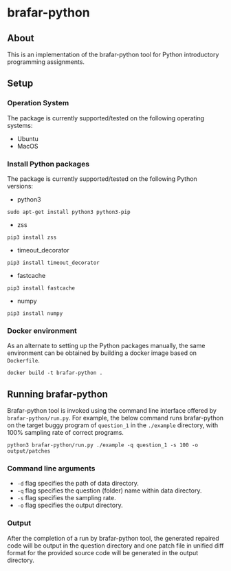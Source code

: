 # brafar-python

## About

This is an implementation of the brafar-python tool for Python introductory programming assignments.

## Setup

### Operation System

The package is currently supported/tested on the following operating systems:
* Ubuntu
* MacOS

### Install Python packages
The package is currently supported/tested on the following Python versions:
* python3
```shell
sudo apt-get install python3 python3-pip
```
* zss
```shell
pip3 install zss
```
* timeout_decorator
```shell
pip3 install timeout_decorator
```

* fastcache
```shell
pip3 install fastcache
```
* numpy
```shell
pip3 install numpy
```
### Docker environment

As an alternate to setting up the Python packages manually, the same environment can be obtained by building a docker image based on ```Dockerfile```.
```
docker build -t brafar-python .
```

## Running brafar-python

Brafar-python tool is invoked using the command line interface offered by ```brafar-python/run.py```. For example, the below command runs brafar-python on the target buggy program of ```question_1``` in the ```./example``` directory, with 100% sampling rate of correct programs.
```
python3 brafar-python/run.py ./example -q question_1 -s 100 -o output/patches
```

### Command line arguments
* ```-d``` flag specifies the path of data directory.
* ```-q``` flag specifies the question (folder) name within data directory.
* ```-s``` flag specifies the sampling rate.
* ```-o``` flag specifies the output directory.

### Output
After the completion of a run by brafar-python tool, the generated repaired code will be output in the question directory and one patch file in unified diff format for the provided source code will be generated in the output directory.
